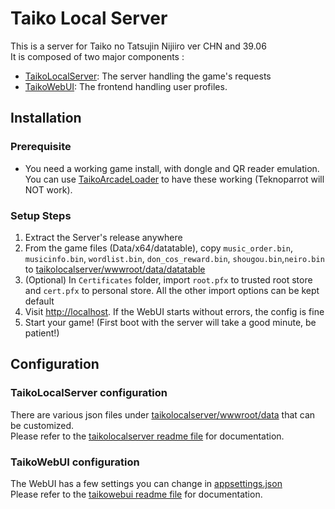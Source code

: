# Taiko Local Server

This is a server for Taiko no Tatsujin Nijiiro ver CHN and 39.06  
It is composed of two major components :

- [TaikoLocalServer](./TaikoLocalServer/): The server handling the game's requests
- [TaikoWebUI](./TaikoWebUI/): The frontend handling user profiles.

## Installation

### Prerequisite

- You need a working game install, with dongle and QR reader emulation.  
  You can use [TaikoArcadeLoader](https://github.com/esuo1198/TaikoArcadeLoader) to have these working (Teknoparrot will NOT work).

### Setup Steps

1. Extract the Server's release anywhere
2. From the game files (Data/x64/datatable), copy `music_order.bin`, `musicinfo.bin`, `wordlist.bin`, `don_cos_reward.bin`, `shougou.bin`,`neiro.bin` to [taikolocalserver/wwwroot/data/datatable](./TaikoLocalServer/wwwroot/data/datatable/)
3. (Optional) In `Certificates` folder, import `root.pfx` to trusted root store and `cert.pfx` to personal store. All the other import options can be kept default
4. Visit [http://localhost](http://localhost). If the WebUI starts without errors, the config is fine
5. Start your game! (First boot with the server will take a good minute, be patient!)

## Configuration

### TaikoLocalServer configuration

There are various json files under [taikolocalserver/wwwroot/data](./TaikoLocalServer/wwwroot/data/) that can be customized.  
Please refer to the [taikolocalserver readme file](./TaikoLocalServer/README.md) for documentation.

### TaikoWebUI configuration

The WebUI has a few settings you can change in [appsettings.json](./TaikoWebUI/wwwroot/appsettings.json)  
Please refer to the [taikowebui readme file](./TaikoWebUI/README.md) for documentation.
